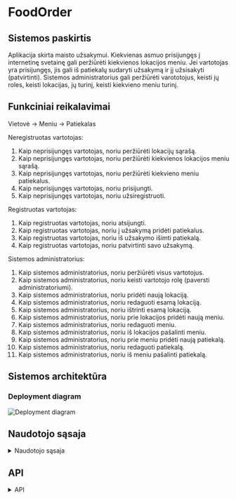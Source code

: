 # FoodOrder

## Sistemos paskirtis

Aplikacija skirta maisto užsakymui. Kiekvienas asmuo prisijungęs į internetinę svetainę gali peržiūrėti kiekvienos lokacijos meniu. Jei vartotojas yra prisijungęs, jis gali iš patiekalų sudaryti užsakymą ir jį užsisakyti (patvirtinti). Sistemos administratorius gali peržiūrėti varototojus, keisti jų roles, keisti lokacijas, jų turinį, keisti kiekvieno meniu turinį.

## Funkciniai reikalavimai

Vietovė -> Meniu -> Patiekalas

Neregistruotas vartotojas:
1.	Kaip neprisijungęs vartotojas, noriu peržiūrėti lokacijų sąrašą.
2.  Kaip neprisijungęs vartotojas, noriu peržiūrėti kiekvienos lokacijos meniu sąrašą.
3.  Kaip neprisijungęs vartotojas, noriu peržiūrėti kiekvieno meniu patiekalus.
4.	Kaip neprisijungęs vartotojas, noriu prisijungti.
5.	Kaip neprisijungęs vartotojas, noriu užsiregistruoti.


Registruotas vartotojas:
1.	Kaip registruotas vartotojas, noriu atsijungti.
2.	Kaip registruotas vartotojas, noriu į užsakymą pridėti patiekalus.
3.  Kaip registruotas vartotojas, noriu iš užsakymo išimti patiekalą.
4.	Kaip registruotas vartotojas, noriu patvirtinti savo užsakymą.


Sistemos administratorius:
1.	Kaip sistemos administratorius, noriu peržiūrėti visus vartotojus.
2.	Kaip sistemos administratorius, noriu keisti vartotojo rolę (paversti administratoriumi).
3.	Kaip sistemos administratorius, noriu pridėti naują lokaciją.
4.	Kaip sistemos administratorius, noriu redaguoti esamą lokaciją.
5.	Kaip sistemos administratorius, noriu ištrinti esamą lokaciją.
6.	Kaip sistemos administratorius, noriu prie lokacijos pridėti naują meniu.
7.	Kaip sistemos administratorius, noriu redaguoti meniu.
8.	Kaip sistemos administratorius, noriu iš lokacijos pašalinti meniu.
9.  Kaip sistemos administratorius, noriu prie meniu pridėti naują patiekalą.
10.  Kaip sistemos administratorius, noriu redaguoti patiekalą.
11.  Kaip sistemos administratorius, noriu iš meniu pašalinti patiekalą.


## Sistemos architektūra

### Deployment diagram

![Deployment diagram](https://i.imgur.com/JeZT04a.png)

## Naudotojo sąsaja

<details>
<summary>Naudotojo sąsaja</summary>

### Pagrindinis puslapis



### Lokacijų sąrašas



### Lokacijos pridėjimas



### Lokacijos redagavimas



### Lokacijos trynimas



### Meniu sąrašas



### Meniu pridėjimas



### Meniu redagavimas



### Meniu trynimas



### Patiekalų sąrašas



### Patiekalo pridėjimas



### Patiekalo redagavimas



### Patiekalo trynimas



### Užsakymai



### Krepšelis



### Admin panelė



### Vartotojų sąrašas



### Vartotojo rolės keitimas



</details>

## API

<details>
<summary>API</summary>

## Locations

### Get all locations
| Locations | /locations/ |
|-------------|-------------|
| URL | /locations/ |
| Method | GET |
| Parameters | <!-- --> |
| HTTP responses | 200 - success, 404 - not found |
| Requires authentication | No |

#### Example
Example Request: GET /locations/ 


Example Response: 200 OK

Example Response Body: 
```
[
    {
        "_id": "633f0d09798d5c219b3d1d20",
        "country": "Germany",
        "city": "Frankfurt",
        "address": "Brzzz st. 100",
        "__v": 0
    },
    {
        "_id": "634341e7772aea9d34b42be2",
        "country": "Lithuania",
        "city": "Vilnius",
        "address": "Vilnius st. 39",
        "__v": 0
    },
    {
        "_id": "63434755b7909c7f9b626d3a",
        "country": "USA",
        "city": "Washington, DC",
        "address": "Biggest st. 1",
        "__v": 0
    },
    {
        "_id": "6396088c57fbf7e71d3172d7",
        "country": "Good",
        "city": "Better",
        "address": "Best",
        "__v": 0
    }
]
```

### Add a new location
| Locations | /locations/ |
|-------------|-------------|
| URL | /locations/ |
| Method | POST |
| Parameters | Country (string), City (string), Address (string) |
| HTTP responses | 201 - success, 400 - wrong parameters, 401 - not authorized, 403 - forbidden |
| Requires authentication | Yes, admin |

#### Example
Example Request: POST /locations/ 

Example Request Headers: 
```
Bearer Token: eyJhbGciOiJIUzI1NiIsInR5cCI6IkpXVCJ9.eyJlbWFpbCI6ImFkbWluQGdtYWlsLmNvbSIsInVzZXJuYW1lIjoiYWRtaW4iLCJyb2xlIjoiQWRtaW4iLCJpYXQiOjE2NzA3OTQyMjcsImV4cCI6MTY3MDc5NDgyN30.x5k604ShaaU1ODtH0OTQ7y3mB41HZX_pXC0L5RObTjw
```

Example Request Body:
```
{
    "country": "Lithuania",
    "city": "Vilnius",
    "address": "Vilnius st. 39"
}
```

Example Response: 201 Created

Example Response Body: 
```
{
    "country": "Lithuania",
    "city": "Vilnius",
    "address": "Vilnius st. 39",
    "_id": "63964c1b8b991399cd75db76",
    "__v": 0
}
```

### Get a location
| Locations | /locations/{locationId} |
|-------------|-------------|
| URL | /locations/{locationId} |
| Method | GET |
| Parameters | <!-- --> |
| HTTP responses | 200 - success, 404 - not found |
| Requires authentication | No |

#### Example
Example Request: GET /locations/63964c1b8b991399cd75db76


Example Response: 200 OK

Example Response Body: 
```
{
    "_id": "63964c1b8b991399cd75db76",
    "country": "Lithuania",
    "city": "Vilnius",
    "address": "Vilnius st. 39",
    "__v": 0
}
```

### Delete a location
| Locations | /locations/{locationId} |
|-------------|-------------|
| URL | /locations/{locationId} |
| Method | DELETE |
| Parameters | <!-- --> |
| HTTP responses | 200 - success, 404 - not found, 401 - not authorized, 403 - forbidden |
| Requires authentication | Yes, admin |

#### Example
Example Request: DELETE /locations/63964c1b8b991399cd75db76

Example Request Headers: 
```
Bearer Token: eyJhbGciOiJIUzI1NiIsInR5cCI6IkpXVCJ9.eyJlbWFpbCI6ImFkbWluQGdtYWlsLmNvbSIsInVzZXJuYW1lIjoiYWRtaW4iLCJyb2xlIjoiQWRtaW4iLCJpYXQiOjE2NzA3OTQyMjcsImV4cCI6MTY3MDc5NDgyN30.x5k604ShaaU1ODtH0OTQ7y3mB41HZX_pXC0L5RObTjw
```


Example Response: 200 OK

Example Response Body: 
```
{
    "acknowledged": true,
    "deletedCount": 1
}
```

### Update a location
| Locations | /locations/{locationId} |
|-------------|-------------|
| URL | /locations/{locationId} |
| Method | PATCH |
| Parameters | Country (string), City (string), Address (string) |
| HTTP responses | 200 - success, 400 - wrong parameters, 401 - not authorized, 403 - forbidden, 404 - not found |
| Requires authentication | Yes, admin |

#### Example
Example Request: PATCH /locations/63964c1b8b991399cd75db76

Example Request Headers: 
```
Bearer Token: eyJhbGciOiJIUzI1NiIsInR5cCI6IkpXVCJ9.eyJlbWFpbCI6ImFkbWluQGdtYWlsLmNvbSIsInVzZXJuYW1lIjoiYWRtaW4iLCJyb2xlIjoiQWRtaW4iLCJpYXQiOjE2NzA3OTQyMjcsImV4cCI6MTY3MDc5NDgyN30.x5k604ShaaU1ODtH0OTQ7y3mB41HZX_pXC0L5RObTjw
```

Example Request Body:
```
{
    "country": "Lithuania",
    "city": "Vilnius",
    "address": "Vilnius st. 39"
}
```

Example Response: 200 OK

Example Response Body: 
```
{
    "country": "Lithuania",
    "city": "Vilnius",
    "address": "Vilnius st. 39",
    "_id": "63964c1b8b991399cd75db76",
    "__v": 0
}
```

## Menus

### Get all menus of a certain location
| Menus | /locations/{locationId}/menus/ |
|-------------|-------------|
| URL | /locations/{locationId}/menus/ |
| Method | GET |
| Parameters | <!-- --> |
| HTTP responses | 200 - success, 404 - not found |
| Requires authentication | No |

#### Example
Example Request: GET /locations/633f0d09798d5c219b3d1d20/menus


Example Response: 200 OK

Example Response Body: 
```
[
    {
        "_id": "634344dd3f4278ff0e6a1394",
        "name": "Sushi",
        "description": "Most japanese thing you've ever tasted!",
        "creationDate": "2022-10-09T22:02:05.325Z",
        "lastUpdateDate": "2022-12-11T01:19:48.612Z",
        "location": "633f0d09798d5c219b3d1d20",
        "__v": 0,
        "image": "https://media.istockphoto.com/id/1053854126/photo/all-you-can-eat-sushi.jpg?s=170667a&w=0&k=20&c=5yy6ncoY2JjqBtIQszD8fFHyV0PYkBtJYPTCIfRpvVA="
    },
    {
        "_id": "6343453d3f4278ff0e6a1396",
        "name": "Traditional food",
        "description": "Stick to the tradition!",
        "creationDate": "2022-10-09T22:03:41.544Z",
        "lastUpdateDate": "2022-12-11T00:13:43.511Z",
        "location": "633f0d09798d5c219b3d1d20",
        "__v": 0,
        "image": "https://www.chefspencil.com/wp-content/uploads/All-Aspects-of-German-Cuisine.jpg"
    },
    {
        "_id": "6391f4f638348b4f8be9fdf6",
        "name": "asd",
        "description": "sdsdsdsd",
        "creationDate": "2022-12-08T14:30:14.672Z",
        "lastUpdateDate": "2022-12-08T14:30:19.031Z",
        "location": "633f0d09798d5c219b3d1d20",
        "__v": 0
    }
]
```

### Add a new menu to a location
| Menus | /locations/{locationId}/menus/ |
|-------------|-------------|
| URL | /locations/{locationId}/menus/ |
| Method | POST |
| Parameters | Name (string), Image (string), Description (string) |
| HTTP responses | 201 - success, 400 - wrong parameters, 401 - not authorized, 403 - forbidden |
| Requires authentication | Yes, admin |

#### Example
Example Request: POST /locations/633f0d09798d5c219b3d1d20/menus

Example Request Headers: 
```
Bearer Token: eyJhbGciOiJIUzI1NiIsInR5cCI6IkpXVCJ9.eyJlbWFpbCI6ImFkbWluQGdtYWlsLmNvbSIsInVzZXJuYW1lIjoiYWRtaW4iLCJyb2xlIjoiQWRtaW4iLCJpYXQiOjE2NzA3OTQyMjcsImV4cCI6MTY3MDc5NDgyN30.x5k604ShaaU1ODtH0OTQ7y3mB41HZX_pXC0L5RObTjw
```

Example Request Body:
```
{
    "name": "Traditional food",
    "image": "https://i.imgur.com/JeZT04a.png",
    "description": "Stick to the tradition!"
}
```

Example Response: 201 Created

Example Response Body: 
```
{
    "name": "Traditional food",
    "image": "https://i.imgur.com/JeZT04a.png",
    "description": "Stick to the tradition!",
    "creationDate": "2022-12-11T21:40:25.747Z",
    "lastUpdateDate": "2022-12-11T21:40:25.747Z",
    "location": "633f0d09798d5c219b3d1d20",
    "_id": "63964e49a2d927f3f270eed2",
    "__v": 0
}
```

### Get a single menu of a certain location
| Menus | /locations/{locationId}/menus/{menuId} |
|-------------|-------------|
| URL | /locations/{locationId}/menus/{menuId} |
| Method | GET |
| Parameters | <!-- --> |
| HTTP responses | 200 - success, 404 - not found |
| Requires authentication | No |

#### Example
Example Request: GET /locations/633f0d09798d5c219b3d1d20/menus/63964e49a2d927f3f270eed2


Example Response: 200 OK

Example Response Body: 
```
{
    "_id": "63964e49a2d927f3f270eed2",
    "name": "Traditional food",
    "image": "https://i.imgur.com/JeZT04a.png",
    "description": "Stick to the tradition!",
    "creationDate": "2022-12-11T21:40:25.747Z",
    "lastUpdateDate": "2022-12-11T21:40:25.747Z",
    "location": "633f0d09798d5c219b3d1d20",
    "__v": 0
}
```

### Delete a menu of a certain location
| Menus | /locations/{locationId}/menus/{menuId} |
|-------------|-------------|
| URL | /locations/{locationId}/menus/{menuId} |
| Method | DELETE |
| Parameters | <!-- --> |
| HTTP responses | 200 - success, 401 - not authorized, 403 - forbidden, 404 - not found |
| Requires authentication | Yes, admin |

#### Example
Example Request: DELETE /locations/633f0d09798d5c219b3d1d20/menus/63964e49a2d927f3f270eed2

Example Request Headers: 
```
Bearer Token: eyJhbGciOiJIUzI1NiIsInR5cCI6IkpXVCJ9.eyJlbWFpbCI6ImFkbWluQGdtYWlsLmNvbSIsInVzZXJuYW1lIjoiYWRtaW4iLCJyb2xlIjoiQWRtaW4iLCJpYXQiOjE2NzA3OTQyMjcsImV4cCI6MTY3MDc5NDgyN30.x5k604ShaaU1ODtH0OTQ7y3mB41HZX_pXC0L5RObTjw
```


Example Response: 200 OK

Example Response Body: 
```
{
    "acknowledged": true,
    "deletedCount": 1
}
```

### Update a menu of a certain location
| Menus | /locations/{locationId}/menus/{menuId} |
|-------------|-------------|
| URL | /locations/{locationId}/menus/{menuId} |
| Method | PATCH |
| Parameters | Name (string), Image (string), Description (string) |
| HTTP responses | 200 - success, 400 - wrong parameters, 401 - not authorized, 403 - forbidden, 404 - not found |
| Requires authentication | Yes, admin |

#### Example
Example Request: PATCH /locations/633f0d09798d5c219b3d1d20/menus/63964e49a2d927f3f270eed2

Example Request Headers: 
```
Bearer Token: eyJhbGciOiJIUzI1NiIsInR5cCI6IkpXVCJ9.eyJlbWFpbCI6ImFkbWluQGdtYWlsLmNvbSIsInVzZXJuYW1lIjoiYWRtaW4iLCJyb2xlIjoiQWRtaW4iLCJpYXQiOjE2NzA3OTQyMjcsImV4cCI6MTY3MDc5NDgyN30.x5k604ShaaU1ODtH0OTQ7y3mB41HZX_pXC0L5RObTjw
```

Example Request Body:
```
{
    "name": "Traditional food",
    "image": "https://i.imgur.com/JeZT04a.png",
    "description": "Stick to the tradition!"
}
```

Example Response: 200 OK

Example Response Body: 
```
{
    "name": "Traditional food",
    "image": "https://i.imgur.com/JeZT04a.png",
    "description": "Stick to the tradition!",
    "creationDate": "2022-12-11T21:40:25.747Z",
    "lastUpdateDate": "2022-12-11T21:40:25.747Z",
    "location": "633f0d09798d5c219b3d1d20",
    "_id": "63964e49a2d927f3f270eed2",
    "__v": 0
}
```

## Dishes

### Get all dishes of a certain menu of a certain location
| Dishes | /locations/{locationId}/menus/{menuId}/dishes |
|-------------|-------------|
| URL | /locations/{locationId}/menus/{menuId}/dishes |
| Method | GET |
| Parameters | <!-- --> |
| HTTP responses | 200 - success, 404 - not found |
| Requires authentication | No |

#### Example
Example Request: GET /locations/633f0d09798d5c219b3d1d20/menus/634344dd3f4278ff0e6a1394/dishes


Example Response: 200 OK

Example Response Body: 
```
[
    {
        "_id": "634347a9b7909c7f9b626d43",
        "name": "Sushi 1",
        "description": "Some fish and some rice",
        "price": {
            "$numberDecimal": "3.11"
        },
        "menu": "634344dd3f4278ff0e6a1394",
        "__v": 0,
        "image": "https://media.healthyfood.com/wp-content/uploads/2017/03/Sushi_in_10_steps.jpg"
    },
    {
        "_id": "634347b5b7909c7f9b626d45",
        "name": "Sushi 2",
        "description": "Cucumber and rice",
        "price": {
            "$numberDecimal": "2.09"
        },
        "menu": "634344dd3f4278ff0e6a1394",
        "__v": 0,
        "image": "https://www.mashed.com/img/gallery/easy-cucumber-roll-recipe/l-intro-1634129609.jpg"
    }
]
```

### Add a dish to a certain menu of a certain location
| Dishes | /locations/{locationId}/menus/{menuId}/dishes |
|-------------|-------------|
| URL | /locations/{locationId}/menus/{menuId}/dishes |
| Method | POST |
| Parameters | Name (string), Image (string), Description (string), Price (string) |
| HTTP responses | 200 - success, 400 - wrong arguments, 401 - not authorized, 403 - forbidden |
| Requires authentication | Yes, admin |

#### Example
Example Request: POST /locations/633f0d09798d5c219b3d1d20/menus/634344dd3f4278ff0e6a1394/dishes

Example Request Headers: 
```
Bearer Token: eyJhbGciOiJIUzI1NiIsInR5cCI6IkpXVCJ9.eyJlbWFpbCI6ImFkbWluQGdtYWlsLmNvbSIsInVzZXJuYW1lIjoiYWRtaW4iLCJyb2xlIjoiQWRtaW4iLCJpYXQiOjE2NzA3OTQyMjcsImV4cCI6MTY3MDc5NDgyN30.x5k604ShaaU1ODtH0OTQ7y3mB41HZX_pXC0L5RObTjw
```

Example Request Body:
```
{
    "name": "Chicken",
    "image": "https://i.imgur.com/JeZT04a.png",
    "description": "Very tasty chicken",
    "price": 3.09
}
```

Example Response: 201 Created

Example Response Body: 
```
{
    "name": "Chicken",
    "image": "https://i.imgur.com/JeZT04a.png",
    "description": "Very tasty chicken",
    "price": {
        "$numberDecimal": "3.09"
    },
    "menu": "634344dd3f4278ff0e6a1394",
    "_id": "639650d753c381f5ed3def2f",
    "__v": 0
}
```

### Get a dish from a certain menu of a certain location
| Dishes | /locations/{locationId}/menus/{menuId}/dishes/{dishId} |
|-------------|-------------|
| URL | /locations/{locationId}/menus/{menuId}/dishes/{dishId} |
| Method | GET |
| Parameters | <!-- --> |
| HTTP responses | 200 - success, 404 - not found |
| Requires authentication | No |

#### Example
Example Request: GET /locations/633f0d09798d5c219b3d1d20/menus/63964e49a2d927f3f270eed2/dishes/639650d753c381f5ed3def2f


Example Response: 200 OK

Example Response Body: 
```
{
    "_id": "639650d753c381f5ed3def2f",
    "name": "Chicken",
    "image": "https://i.imgur.com/JeZT04a.png",
    "description": "Very tasty chicken",
    "price": {
        "$numberDecimal": "3.09"
    },
    "menu": "634344dd3f4278ff0e6a1394",
    "__v": 0
}
```

### Delete a dish from a certain menu of a certain location
| Dishes | /locations/{locationId}/menus/{menuId}/dishes/{dishId} |
|-------------|-------------|
| URL | /locations/{locationId}/menus/{menuId}/dishes/{dishId} |
| Method | DELETE |
| Parameters | <!-- --> |
| HTTP responses | 200 - success, 401 - not authorized, 403 - forbidden, 404 - not found |
| Requires authentication | Yes, admin |

#### Example
Example Request: DELETE /locations/633f0d09798d5c219b3d1d20/menus/63964e49a2d927f3f270eed2/dishes/639650d753c381f5ed3def2f

Example Request Headers: 
```
Bearer Token: eyJhbGciOiJIUzI1NiIsInR5cCI6IkpXVCJ9.eyJlbWFpbCI6ImFkbWluQGdtYWlsLmNvbSIsInVzZXJuYW1lIjoiYWRtaW4iLCJyb2xlIjoiQWRtaW4iLCJpYXQiOjE2NzA3OTQyMjcsImV4cCI6MTY3MDc5NDgyN30.x5k604ShaaU1ODtH0OTQ7y3mB41HZX_pXC0L5RObTjw
```


Example Response: 200 OK

Example Response Body: 
```
{
    "acknowledged": true,
    "deletedCount": 1
}
```

### Update a dish of a certain menu of a certain location
| Dishes | /locations/{locationId}/menus/{menuId}/dishes/{dishId} |
|-------------|-------------|
| URL | /locations/{locationId}/menus/{menuId}/dishes/{dishId} |
| Method | PATCH |
| Parameters | Name (string), Image (string), Description (string), Price (string) |
| HTTP responses | 200 - success, 401 - not authorized, 403 - forbidden, 404 - not found |
| Requires authentication | Yes, admin |

#### Example
Example Request: PATCH /locations/633f0d09798d5c219b3d1d20/menus/63964e49a2d927f3f270eed2/dishes/639650d753c381f5ed3def2f

Example Request Headers: 
```
Bearer Token: eyJhbGciOiJIUzI1NiIsInR5cCI6IkpXVCJ9.eyJlbWFpbCI6ImFkbWluQGdtYWlsLmNvbSIsInVzZXJuYW1lIjoiYWRtaW4iLCJyb2xlIjoiQWRtaW4iLCJpYXQiOjE2NzA3OTQyMjcsImV4cCI6MTY3MDc5NDgyN30.x5k604ShaaU1ODtH0OTQ7y3mB41HZX_pXC0L5RObTjw
```

Example Request Body:
```
{
    "name": "Chicken",
    "image": "https://i.imgur.com/JeZT04a.png",
    "description": "Very tasty chicken",
    "price": 3.09
}
```

Example Response: 200 OK

Example Response Body: 
```
{
    "_id": "639650d753c381f5ed3def2f",
    "name": "Chicken",
    "image": "https://i.imgur.com/JeZT04a.png",
    "description": "Very tasty chicken",
    "price": {
        "$numberDecimal": "3.09"
    },
    "menu": "634344dd3f4278ff0e6a1394",
    "__v": 0
}
```

## Orders

### Get all orders of a user
| Orders | /users/:userId/orders |
|-------------|-------------|
| URL | /users/:userId/orders |
| Method | GET |
| Parameters | <!-- --> |
| HTTP responses | 200 - success, 401 - not authorized, 403 - forbidden, 404 - not found |
| Requires authentication | Yes, same user whose order it is |

#### Example
Example Request: GET /users/6362c5992336780314bc384a/orders/


Example Response: 200 OK

Example Response Body: 
```
[
    {
        "_id": "63717c2829f112e502e8875c",
        "user": {
            "_id": "6362c5992336780314bc384a",
            "email": "admin@gmail.com",
            "username": "admin",
            "password": "$2b$10$kRq.rE9IfROwqusl0OALPuBNiM.AKT.LDi.sZuKE/5yHISU4hqUEm",
            "joinDate": "2022-11-02T19:31:37.001Z",
            "lastJoinDate": "2022-12-11T21:54:18.179Z",
            "role": "Admin",
            "__v": 0
        },
        "dishes": [
            {
                "_id": "634347a9b7909c7f9b626d43",
                "name": "Sushi 1",
                "description": "Some fish and some rice",
                "price": {
                    "$numberDecimal": "3.11"
                },
                "menu": "634344dd3f4278ff0e6a1394",
                "__v": 0,
                "image": "https://media.healthyfood.com/wp-content/uploads/2017/03/Sushi_in_10_steps.jpg"
            },
            {
                "_id": "634347b5b7909c7f9b626d45",
                "name": "Sushi 2",
                "description": "Cucumber and rice",
                "price": {
                    "$numberDecimal": "2.09"
                },
                "menu": "634344dd3f4278ff0e6a1394",
                "__v": 0,
                "image": "https://www.mashed.com/img/gallery/easy-cucumber-roll-recipe/l-intro-1634129609.jpg"
            }
        ],
        "paid": false,
        "completed": false,
        "__v": 0
    },
    {
        "_id": "63717d9fbcf436b9c16dcfec",
        "user": {
            "_id": "6362c5992336780314bc384a",
            "email": "admin@gmail.com",
            "username": "admin",
            "password": "$2b$10$kRq.rE9IfROwqusl0OALPuBNiM.AKT.LDi.sZuKE/5yHISU4hqUEm",
            "joinDate": "2022-11-02T19:31:37.001Z",
            "lastJoinDate": "2022-12-11T21:54:18.179Z",
            "role": "Admin",
            "__v": 0
        },
        "dishes": [
            {
                "_id": "634347a9b7909c7f9b626d43",
                "name": "Sushi 1",
                "description": "Some fish and some rice",
                "price": {
                    "$numberDecimal": "3.11"
                },
                "menu": "634344dd3f4278ff0e6a1394",
                "__v": 0,
                "image": "https://media.healthyfood.com/wp-content/uploads/2017/03/Sushi_in_10_steps.jpg"
            },
            {
                "_id": "634347b5b7909c7f9b626d45",
                "name": "Sushi 2",
                "description": "Cucumber and rice",
                "price": {
                    "$numberDecimal": "2.09"
                },
                "menu": "634344dd3f4278ff0e6a1394",
                "__v": 0,
                "image": "https://www.mashed.com/img/gallery/easy-cucumber-roll-recipe/l-intro-1634129609.jpg"
            }
        ],
        "paid": false,
        "completed": false,
        "__v": 0
    }
]
```

### Add a new order for a user
| Orders | /users/:userId/orders |
|-------------|-------------|
| URL | /users/:userId/orders |
| Method | POST |
| Parameters | Dishes (Array of Dish), Paid (Boolean), Completed (Boolean) |
| HTTP responses | 201 - success, 400 - wrong parameters, 401 - not authorized, 403 - forbidden |
| Requires authentication | Yes, same user whose order it is |

#### Example
Example Request: POST /users/6362c5992336780314bc384a/orders/

Example Request Headers: 
```
Bearer Token: eyJhbGciOiJIUzI1NiIsInR5cCI6IkpXVCJ9.eyJlbWFpbCI6ImFkbWluQGdtYWlsLmNvbSIsInVzZXJuYW1lIjoiYWRtaW4iLCJyb2xlIjoiQWRtaW4iLCJpYXQiOjE2NzA3OTQyMjcsImV4cCI6MTY3MDc5NDgyN30.x5k604ShaaU1ODtH0OTQ7y3mB41HZX_pXC0L5RObTjw
```

Example Request Body:
```
{
    "dishes": ["634347a9b7909c7f9b626d43", "634347b5b7909c7f9b626d45"],
    "paid": false,
    "completed": true
}
```

Example Response: 201 Created

Example Response Body: 
```
{
    "user": "6362c5992336780314bc384a",
    "dishes": [
        "634347a9b7909c7f9b626d43",
        "634347b5b7909c7f9b626d45"
    ],
    "paid": false,
    "completed": false,
    "_id": "6396520653c381f5ed3def46",
    "__v": 0
}
```

### Get an order of a user
| Orders | /users/:userId/orders/{orderId} |
|-------------|-------------|
| URL | /users/:userId/orders/{orderId}} |
| Method | GET |
| Parameters | <!-- --> |
| HTTP responses | 200 - success, 401 - not authorized, 403 - forbidden |
| Requires authentication | Yes, same user whose order it is |

#### Example
Example Request: GET /users/6362c5992336780314bc384a/orders/6396520653c381f5ed3def46

Example Request Headers: 
```
Bearer Token: eyJhbGciOiJIUzI1NiIsInR5cCI6IkpXVCJ9.eyJlbWFpbCI6ImFkbWluQGdtYWlsLmNvbSIsInVzZXJuYW1lIjoiYWRtaW4iLCJyb2xlIjoiQWRtaW4iLCJpYXQiOjE2NzA3OTQyMjcsImV4cCI6MTY3MDc5NDgyN30.x5k604ShaaU1ODtH0OTQ7y3mB41HZX_pXC0L5RObTjw
```

Example Response: 200 OK

Example Response Body: 
```
{
    "_id": "639650d753c381f5ed3def2f",
    "name": "Chicken",
    "image": "https://i.imgur.com/JeZT04a.png",
    "description": "Very tasty chicken",
    "price": {
        "$numberDecimal": "3.09"
    },
    "menu": "634344dd3f4278ff0e6a1394",
    "__v": 0
}
```

### Delete an order of a user
| Orders | /users/:userId/orders/{orderId} |
|-------------|-------------|
| URL | /users/:userId/orders/{orderId} |
| Method | DELETE |
| Parameters | <!-- --> |
| HTTP responses | 200 - success, 401 - not authorized, 403 - forbidden |
| Requires authentication | Yes, same user whose order it is |

#### Example
Example Request: DELETE /users/6362c5992336780314bc384a/orders/6396520653c381f5ed3def46

Example Request Headers: 
```
Bearer Token: eyJhbGciOiJIUzI1NiIsInR5cCI6IkpXVCJ9.eyJlbWFpbCI6ImFkbWluQGdtYWlsLmNvbSIsInVzZXJuYW1lIjoiYWRtaW4iLCJyb2xlIjoiQWRtaW4iLCJpYXQiOjE2NzA3OTQyMjcsImV4cCI6MTY3MDc5NDgyN30.x5k604ShaaU1ODtH0OTQ7y3mB41HZX_pXC0L5RObTjw
```


Example Response: 200 OK

Example Response Body: 
```
{
    "acknowledged": true,
    "deletedCount": 1
}
```

### Update an order of a user
| Orders | /users/:userId/orders/{orderId} |
|-------------|-------------|
| URL | /users/:userId/orders/{orderId} |
| Method | PATCH |
| Parameters | Dishes (Array of Dish), Paid (Boolean), Completed (Boolean) |
| HTTP responses | 200 - success, 400 - wrong parameters, 401 - not authorized, 403 - forbidden |
| Requires authentication | Yes, same user whose order it is |

#### Example
Example Request: PATCH /users/6362c5992336780314bc384a/orders/6396520653c381f5ed3def46

Example Request Headers: 
```
Bearer Token: eyJhbGciOiJIUzI1NiIsInR5cCI6IkpXVCJ9.eyJlbWFpbCI6ImFkbWluQGdtYWlsLmNvbSIsInVzZXJuYW1lIjoiYWRtaW4iLCJyb2xlIjoiQWRtaW4iLCJpYXQiOjE2NzA3OTQyMjcsImV4cCI6MTY3MDc5NDgyN30.x5k604ShaaU1ODtH0OTQ7y3mB41HZX_pXC0L5RObTjw
```

Example Request Body:
```
{
    "dishes": ["634347a9b7909c7f9b626d43", "634347b5b7909c7f9b626d45"],
    "paid": false,
    "completed": true
}
```

Example Response: 200 OK

Example Response Body: 
```
{
    "user": "6362c5992336780314bc384a",
    "dishes": [
        "634347a9b7909c7f9b626d43",
        "634347b5b7909c7f9b626d45"
    ],
    "paid": false,
    "completed": false,
    "_id": "6396520653c381f5ed3def46",
    "__v": 0
}
```

## Users

### Get all users
| Users | /users/ |
|-------------|-------------|
| URL | /users/ |
| Method | GET |
| Parameters | <!-- --> |
| HTTP responses | 200 - success, 401 - not authorized, 403 - forbidden, 404 - not found |
| Requires authentication | Yes, admin |

#### Example
Example Request: GET /users/


Example Response: 200 OK

Example Response Body: 
```
[
    {
        "_id": "6362b9f231cd11f1aec6d9c2",
        "email": "user@gmail.com",
        "username": "user",
        "joinDate": "2022-11-02T18:41:54.869Z",
        "lastJoinDate": "2022-12-11T21:30:23.323Z",
        "role": "User",
        "__v": 0
    },
    {
        "_id": "6362c5992336780314bc384a",
        "email": "admin@gmail.com",
        "username": "admin",
        "joinDate": "2022-11-02T19:31:37.001Z",
        "lastJoinDate": "2022-12-11T22:16:00.943Z",
        "role": "Admin",
        "__v": 0
    },
    {
        "_id": "6390a72ce8510a833d6d9292",
        "email": "newtest@gmail.com",
        "username": "newtest",
        "joinDate": "2022-12-07T14:46:04.161Z",
        "lastJoinDate": "2022-12-07T14:46:04.161Z",
        "role": "User",
        "__v": 0
    }
]
```

### Register
| Users | /users/ |
|-------------|-------------|
| URL | /users/ |
| Method | POST |
| Parameters | Email (string), Username (string), Password (string) |
| HTTP responses | 201 - success, 400 - wrong parameters |
| Requires authentication | No |

#### Example
Example Request: POST /users/

Example Request Body:
```
{
    "email": "newtest1@gmail.com",
    "username": "newtest1",
    "password": "asdasd"
}
```

Example Response: 201 Created

Example Response Body: 
```
{
    "message": "User created successfully",
    "accessToken": "eyJhbGciOiJIUzI1NiIsInR5cCI6IkpXVCJ9.eyJlbWFpbCI6Im5ld3Rlc3QxQGdtYWlsLmNvbSIsInVzZXJuYW1lIjoibmV3dGVzdDEiLCJyb2xlIjoiVXNlciIsImlhdCI6MTY3MDc5NzA0MywiZXhwIjoxNjcwNzk3NjQzfQ.d7zC4pNCAauOkVrk2g_xdP50YOWj9vtrC0mM6Rlthb8",
    "refreshToken": "eyJhbGciOiJIUzI1NiIsInR5cCI6IkpXVCJ9.eyJlbWFpbCI6Im5ld3Rlc3QxQGdtYWlsLmNvbSIsInVzZXJuYW1lIjoibmV3dGVzdDEiLCJyb2xlIjoiVXNlciIsImlhdCI6MTY3MDc5NzA0M30.9-fQwPNIHRKOdf2ABKSpCXFwBUJ96nV4AdWOpRUJk2Q"
}
```

### Update user role
| Users | /users/{userId}/roles |
|-------------|-------------|
| URL | /users/{userId}/roles |
| Method | PATCH |
| Parameters | Role (string (User or Admin)) |
| HTTP responses | 200 - success, 400 - wrong parameters, 401 - not authorized, 403 - forbidden, 404 - not found |
| Requires authentication | Yes, admin |

#### Example
Example Request: PATCH /users/6362c5992336780314bc384a/roles/

Example Request Headers: 
```
Bearer Token: eyJhbGciOiJIUzI1NiIsInR5cCI6IkpXVCJ9.eyJlbWFpbCI6ImFkbWluQGdtYWlsLmNvbSIsInVzZXJuYW1lIjoiYWRtaW4iLCJyb2xlIjoiQWRtaW4iLCJpYXQiOjE2NzA3OTQyMjcsImV4cCI6MTY3MDc5NDgyN30.x5k604ShaaU1ODtH0OTQ7y3mB41HZX_pXC0L5RObTjw
```

Example Request Body:
```
{
    "role": "Admin,
}
```

Example Response: 200 OK

Example Response Body: 
```
{
    "email": "admin@gmail.com",
    "joinDate": "2022-11-02T19:31:37.001Z",
    "lastJoinDate": "2022-12-11T22:16:00.943Z",
    "role": "Admin",
    "username": "admin"
}
```

## Tokens

### Login
| Tokens | /tokens/ |
|-------------|-------------|
| URL | /tokens/ |
| Method | POST |
| Parameters | Email (string), Password (string) |
| HTTP responses | 201 - success, 400 - wrong parameters, 404 - not found |
| Requires authentication | No |

#### Example
Example Request: POST /tokens/

Example Request Body:
```
{
    "email": "admin@gmail.com",
    "password": "asdasd"
}
```

Example Response: 201 Created

Example Response Body: 
```
{
    "message": "Logged in successfully",
    "accessToken": "eyJhbGciOiJIUzI1NiIsInR5cCI6IkpXVCJ9.eyJlbWFpbCI6ImFkbWluQGdtYWlsLmNvbSIsInVzZXJuYW1lIjoiYWRtaW4iLCJyb2xlIjoiQWRtaW4iLCJpYXQiOjE2NzA3OTc2MTIsImV4cCI6MTY3MDc5ODIxMn0.K5qfZ-YepEOlbeF0C1VMdUOhm2I2ZtSPADfG8H4U728",
    "refreshToken": "eyJhbGciOiJIUzI1NiIsInR5cCI6IkpXVCJ9.eyJlbWFpbCI6ImFkbWluQGdtYWlsLmNvbSIsInVzZXJuYW1lIjoiYWRtaW4iLCJyb2xlIjoiQWRtaW4iLCJpYXQiOjE2NzA3OTc2MTJ9.-Gk1IWV-e47aiZVXSKjXQKJjUBFdN9KWUoJMiV1zlpU"
}
```

### Refresh token
| Tokens | /tokens/ |
|-------------|-------------|
| URL | /tokens/ |
| Method | PUT |
| Parameters | Token (String) |
| HTTP responses | 201 - success, 400 - wrong parameters, 401 - not authorized, 403 - forbidden, 404 - not found |
| Requires authentication | Yes, any user |

#### Example
Example Request: PUT /tokens/

Example Request Headers: 
```
Bearer Token: eyJhbGciOiJIUzI1NiIsInR5cCI6IkpXVCJ9.eyJlbWFpbCI6ImFkbWluQGdtYWlsLmNvbSIsInVzZXJuYW1lIjoiYWRtaW4iLCJyb2xlIjoiQWRtaW4iLCJpYXQiOjE2NzA3OTQyMjcsImV4cCI6MTY3MDc5NDgyN30.x5k604ShaaU1ODtH0OTQ7y3mB41HZX_pXC0L5RObTjw
```

Example Request Body:
```
{
    "token": "eyJhbGciOiJIUzI1NiIsInR5cCI6IkpXVCJ9.eyJlbWFpbCI6ImFkbWluQGdtYWlsLmNvbSIsInVzZXJuYW1lIjoiYWRtaW4iLCJyb2xlIjoiQWRtaW4iLCJpYXQiOjE2NzA3OTc2MTJ9.-Gk1IWV-e47aiZVXSKjXQKJjUBFdN9KWUoJMiV1zlpU"
}
```

Example Response: 201 Created

Example Response Body: 
```
{
    "accessToken": "eyJhbGciOiJIUzI1NiIsInR5cCI6IkpXVCJ9.eyJlbWFpbCI6ImFkbWluQGdtYWlsLmNvbSIsInVzZXJuYW1lIjoiYWRtaW4iLCJyb2xlIjoiQWRtaW4iLCJpYXQiOjE2NzA3OTc3MDgsImV4cCI6MTY3MDc5ODMwOH0.VG-e-rKcuooBUeQIsaBWoi0fmrZMbr5Pb7ldrp5Phis"
}
```

### Logout
| Tokens | /tokens/{token}/users/{userId} |
|-------------|-------------|
| URL | /tokens/{token}/users/{userId} |
| Method | DELETE |
| Parameters | <!-- --> |
| HTTP responses | 200 - success, 404 - not found |
| Requires authentication | Yes, any user |

#### Example
Example Request: DELETE /tokens/eyJhbGciOiJIUzI1NiIsInR5cCI6IkpXVCJ9.eyJlbWFpbCI6InVzZXJAZ21haWwuY29tIiwidXNlcm5hbWUiOiJ1c2VyIiwicm9sZSI6IkFkbWluIiwiaWF0IjoxNjY3NDE3MzIxfQ.d4-STUFqPnLctJsA7qovMGuby1-rsOj6-TAOU5XnOvU/users/6362c5992336780314bc384a

Example Request Headers: 
```
Bearer Token: eyJhbGciOiJIUzI1NiIsInR5cCI6IkpXVCJ9.eyJlbWFpbCI6ImFkbWluQGdtYWlsLmNvbSIsInVzZXJuYW1lIjoiYWRtaW4iLCJyb2xlIjoiQWRtaW4iLCJpYXQiOjE2NzA3OTQyMjcsImV4cCI6MTY3MDc5NDgyN30.x5k604ShaaU1ODtH0OTQ7y3mB41HZX_pXC0L5RObTjw
```


Example Response: 200 OK

Example Response Body: 
```
{
    "acknowledged": true,
    "deletedCount": 1
}
```

## User Ids

### Get user id by username
| User Ids | users/{userName}/userIds |
|-------------|-------------|
| URL | users/{userName}/userIds |
| Method | GET |
| Parameters | <!-- --> |
| HTTP responses | 200 - success, 400 - wrong parameters, 404 - not found |
| Requires authentication | Yes, user of which getting the id |

#### Example
Example Request: GET /users/admin/userIds

Example Request Headers: 
```
Bearer Token: eyJhbGciOiJIUzI1NiIsInR5cCI6IkpXVCJ9.eyJlbWFpbCI6ImFkbWluQGdtYWlsLmNvbSIsInVzZXJuYW1lIjoiYWRtaW4iLCJyb2xlIjoiQWRtaW4iLCJpYXQiOjE2NzA3OTQyMjcsImV4cCI6MTY3MDc5NDgyN30.x5k604ShaaU1ODtH0OTQ7y3mB41HZX_pXC0L5RObTjw
```

Example Response: 200 OK

Example Response Body: 
```
"6362c5992336780314bc384a"
```
</details>